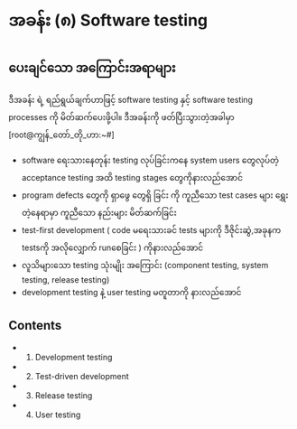 # အခန်း (၈) Software testing
## ပေးချင်သော အကြောင်းအရာများ
ဒီအခန်း ရဲ့ ရည်ရွယ်ချက်ဟာဖြင့် software testing  နှင့် software testing processes ကို မိတ်ဆက်ပေးဖို့ပါ။
ဒီအခန်းကို ဖတ်ပြီးသွားတဲ့အခါမှာ [root@ကျွန်_တော်_တို_ဟာ:~#]
- software ရေးသားနေတုန်း testing လုပ်ခြင်းကနေ system users တွေလုပ်တဲ့ acceptance testing အထိ testing stages တွေကိုနားလည်အောင်
- program defects တွေကို ရှာဖွေ တွေရှိ ခြင်း ကို ကူညီသော test cases များ ရွှေးတဲ့နေရာမှာ ကူညီသော နည်းများ မိတ်ဆက်ခြင်း 
- test-first development ( code မရေးသားခင် tests များကို ဒီဇိုင်းဆွဲ,အခုနက testsကို အလိုလျှောက် runစေခြင်း ) ကိုနားလည်အောင်
- လူသိများသော testing  သုံးမျိုး အကြောင်း (component testing, system testing, release testing)
- development testing နဲ့ user testing မတူတာကို နားလည်အောင်
## Contents
- 1. Development testing
- 2. Test-driven development
- 3. Release testing
- 4. User testing
